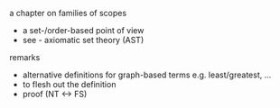 
a chapter on families of scopes
- a set-/order-based point of view
- see - axiomatic set theory (AST)

remarks
- alternative definitions for graph-based terms
  e.g. least/greatest, ...
- to flesh out the definition
- proof (NT <-> FS)
